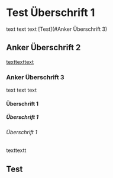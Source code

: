 # Test Überschrift 1
text text text
[Test](#Anker Überschrift 3)

## Anker Überschrift 2

[texttexttext](../backend.md)

### Anker Überschrift 3

text text text

#### Überschrift 1

##### Überschrift 1

###### Überschrift 1
texttextt


## Test


    
    


